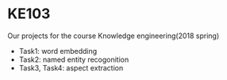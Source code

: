 # KE103

Our projects for the course Knowledge engineering(2018 spring)

- Task1: word embedding
- Task2: named entity recogonition
- Task3, Task4: aspect extraction

